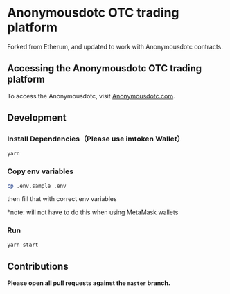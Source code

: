 # Anonymousdotc OTC trading platform

Forked from Etherum, and updated to work with Anonymousdotc contracts.

## Accessing the Anonymousdotc OTC trading platform

To access the Anonymousdotc, visit [Anonymousdotc.com](https://Anonymousdotc.com).

## Development

### Install Dependencies（Please use imtoken Wallet）

```bash
yarn
```

### Copy env variables
```bash
cp .env.sample .env
```
then fill that with correct env variables

*note: will not have to do this when using MetaMask wallets

### Run

```bash
yarn start
```

## Contributions

**Please open all pull requests against the `master` branch.**
